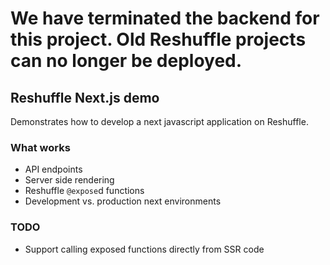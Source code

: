 # We have terminated the backend for this project.  Old Reshuffle projects can no longer be deployed.

## Reshuffle Next.js demo
Demonstrates how to develop a next javascript application on Reshuffle.

### What works
* API endpoints
* Server side rendering
* Reshuffle `@expose`d functions
* Development vs. production next environments

### TODO
* Support calling exposed functions directly from SSR code
